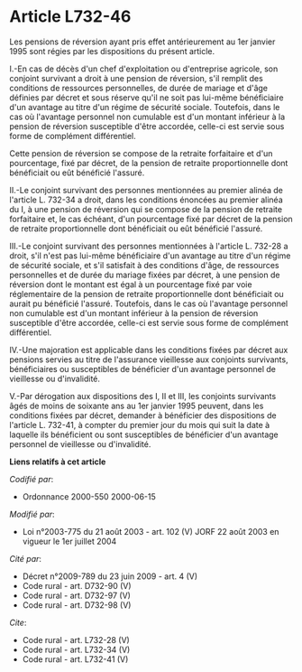 # Article L732-46

Les pensions de réversion ayant pris effet antérieurement au 1er janvier 1995 sont régies par les dispositions du présent
article.

I.-En cas de décès d'un chef d'exploitation ou d'entreprise agricole, son conjoint survivant a droit à une pension de
réversion, s'il remplit des conditions de ressources personnelles, de durée de mariage et d'âge définies par décret et sous
réserve qu'il ne soit pas lui-même bénéficiaire d'un avantage au titre d'un régime de sécurité sociale. Toutefois, dans le
cas où l'avantage personnel non cumulable est d'un montant inférieur à la pension de réversion susceptible d'être accordée,
celle-ci est servie sous forme de complément différentiel. 

Cette pension de réversion se compose de la retraite forfaitaire et d'un pourcentage, fixé par décret, de la pension de
retraite proportionnelle dont bénéficiait ou eût bénéficié l'assuré. 

II.-Le conjoint survivant des personnes mentionnées au premier alinéa de l'article L. 732-34 a droit, dans les conditions
énoncées au premier alinéa du I, à une pension de réversion qui se compose de la pension de retraite forfaitaire et, le cas
échéant, d'un pourcentage fixé par décret de la pension de retraite proportionnelle dont bénéficiait ou eût bénéficié
l'assuré. 

III.-Le conjoint survivant des personnes mentionnées à l'article L. 732-28 a droit, s'il n'est pas lui-même bénéficiaire d'un
avantage au titre d'un régime de sécurité sociale, et s'il satisfait à des conditions d'âge, de ressources personnelles et de
durée du mariage fixées par décret, à une pension de réversion dont le montant est égal à un pourcentage fixé par voie
réglementaire de la pension de retraite proportionnelle dont bénéficiait ou aurait pu bénéficié l'assuré. Toutefois, dans le
cas où l'avantage personnel non cumulable est d'un montant inférieur à la pension de réversion susceptible d'être accordée,
celle-ci est servie sous forme de complément différentiel. 

IV.-Une majoration est applicable dans les conditions fixées par décret aux pensions servies au titre de l'assurance
vieillesse aux conjoints survivants, bénéficiaires ou susceptibles de bénéficier d'un avantage personnel de vieillesse ou
d'invalidité.

V.-Par dérogation aux dispositions des I, II et III, les conjoints survivants âgés de moins de soixante ans au 1er janvier
1995 peuvent, dans les conditions fixées par décret, demander à bénéficier des dispositions de l'article L. 732-41, à compter
du premier jour du mois qui suit la date à laquelle ils bénéficient ou sont susceptibles de bénéficier d'un avantage
personnel de vieillesse ou d'invalidité.

**Liens relatifs à cet article**

_Codifié par_:

  - Ordonnance 2000-550 2000-06-15

_Modifié par_:

  - Loi n°2003-775 du 21 août 2003 - art. 102 (V) JORF 22 août 2003 en vigueur le 1er juillet 2004

_Cité par_:

  - Décret n°2009-789 du 23 juin 2009 - art. 4 (V)
  - Code rural - art. D732-90 (V)
  - Code rural - art. D732-97 (V)
  - Code rural - art. D732-98 (V)

_Cite_:

  - Code rural - art. L732-28 (V)
  - Code rural - art. L732-34 (V)
  - Code rural - art. L732-41 (V)
